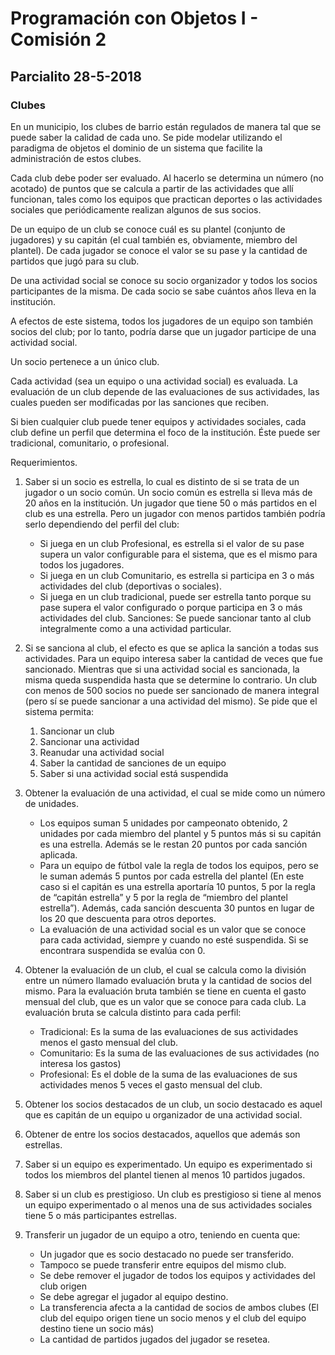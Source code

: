 # Programación con Objetos I - Comisión 2
## Parcialito 28-5-2018

### Clubes 
En un municipio, los clubes de barrio están regulados de manera tal que se puede saber la calidad de cada uno. Se pide modelar utilizando el paradigma de objetos el dominio de un sistema que facilite la administración de estos clubes.

Cada club debe poder ser evaluado. Al hacerlo se determina un número (no acotado) de puntos que se calcula a partir de las actividades que allí funcionan, tales como los equipos que practican deportes o las actividades sociales que periódicamente realizan algunos de sus socios.

De un equipo de un club se conoce cuál es su plantel (conjunto de jugadores) y su capitán (el cual también es, obviamente, miembro del plantel). De cada jugador se conoce el valor se su pase y la cantidad de partidos que jugó para su club.

De una actividad social se conoce su socio organizador y todos los socios participantes de la misma. De cada socio se sabe cuántos años lleva en la institución.

A efectos de este sistema, todos los jugadores de un equipo son también socios del club; por lo tanto, podría darse que un jugador participe de una actividad social.

Un socio pertenece a un único club.

Cada actividad (sea un equipo o una actividad social) es evaluada. La evaluación de un club depende de las evaluaciones de sus actividades, las cuales pueden ser modificadas por las sanciones que reciben.

Si bien cualquier club puede tener equipos y actividades sociales, cada club define un perfil que determina el foco de la institución. Éste puede ser tradicional, comunitario, o profesional.


Requerimientos.
1. Saber si un socio es estrella, lo cual es distinto de si se trata de un jugador o un socio común. Un socio común es estrella si lleva más de 20 años en la institución. Un jugador que tiene 50 o más partidos en el club es una estrella. Pero un jugador con menos partidos también podría serlo dependiendo del perfil del club:
	* Si juega en un club Profesional, es estrella si el valor de su pase supera un valor configurable para el sistema, que es el mismo para todos los jugadores. 
	* Si juega en un club Comunitario, es estrella si participa en 3 o más actividades del club (deportivas o sociales).
	* Si juega en un club tradicional, puede ser estrella tanto porque su pase supera el valor configurado o porque participa en 3 o más actividades del club.
Sanciones: Se puede sancionar tanto al club integralmente como a una actividad particular. 
2. Si se sanciona al club, el efecto es que se aplica la sanción a todas sus actividades. Para un equipo interesa saber la cantidad de veces que fue sancionado. Mientras que si una actividad social es sancionada, la misma queda suspendida hasta que se determine lo contrario. Un club con menos de 500 socios no puede ser sancionado de manera integral (pero sí se puede sancionar a una actividad del mismo). 
Se pide que el sistema permita:
	1. Sancionar un club
	2.  Sancionar una actividad
	3. Reanudar una actividad social
	4. Saber la cantidad de sanciones de un equipo
	5. Saber si una actividad social está suspendida

3. Obtener la evaluación  de una actividad, el cual se mide como un número de unidades.
	* Los equipos suman 5 unidades por campeonato obtenido, 2 unidades por cada miembro del plantel y 5 puntos más si su capitán es una estrella. Además se le restan 20 puntos por cada sanción aplicada. 
	* Para un equipo de fútbol vale la regla de todos los equipos, pero se le suman además 5 puntos por cada estrella del plantel (En este caso si el capitán es una estrella aportaría 10 puntos, 5 por la regla de “capitán estrella” y 5 por la regla de “miembro del plantel estrella”). Además, cada sanción descuenta 30 puntos en lugar de los 20 que descuenta para otros deportes.
	* La evaluación de una actividad social es un valor que se conoce para cada actividad, siempre y cuando no esté suspendida. Si se encontrara suspendida se evalúa con 0.

4. Obtener la evaluación de un club, el cual se calcula como la división entre un número llamado evaluación bruta y la cantidad de socios del mismo. Para la evaluación bruta también se tiene en cuenta el gasto mensual del club, que es un valor que se conoce para cada club. 
La evaluación bruta se calcula distinto para cada perfil:
	* Tradicional: Es la suma de las evaluaciones de sus actividades menos el gasto mensual del club.
	* Comunitario: Es la suma de las evaluaciones de sus actividades  (no interesa los gastos)
	* Profesional: Es el doble de la suma de las evaluaciones de sus actividades menos 5 veces el gasto mensual del club.

5. Obtener los socios destacados de un club, un socio destacado es aquel que es capitán de un equipo u organizador de una actividad social.

6. Obtener de entre los socios destacados, aquellos que además son estrellas.

7. Saber si un equipo es experimentado. Un equipo es experimentado si todos los miembros del plantel tienen al menos 10 partidos jugados.

8. Saber si un club es prestigioso. Un club es prestigioso si tiene al menos un equipo experimentado o al menos una de sus actividades sociales tiene 5 o más participantes estrellas.

9. Transferir un jugador de un equipo a otro, teniendo en cuenta que:
	* Un jugador que es socio destacado no puede ser transferido.
	* Tampoco se puede transferir entre equipos del mismo club.
	* Se debe remover el jugador de todos los equipos y actividades del club origen
	* Se debe agregar el jugador al equipo destino.
	* La transferencia afecta a la cantidad de socios de ambos clubes (El club del equipo origen tiene un socio menos y el club del equipo destino tiene un socio más)
	* La cantidad de partidos jugados del jugador se resetea.

    

